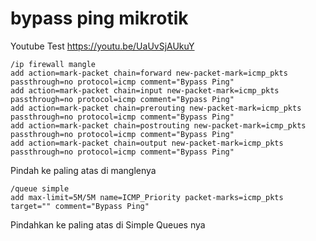# bypass ping mikrotik

Youtube Test
https://youtu.be/UaUvSjAUkuY

```
/ip firewall mangle
add action=mark-packet chain=forward new-packet-mark=icmp_pkts passthrough=no protocol=icmp comment="Bypass Ping"
add action=mark-packet chain=input new-packet-mark=icmp_pkts passthrough=no protocol=icmp comment="Bypass Ping"
add action=mark-packet chain=prerouting new-packet-mark=icmp_pkts passthrough=no protocol=icmp comment="Bypass Ping"
add action=mark-packet chain=postrouting new-packet-mark=icmp_pkts passthrough=no protocol=icmp comment="Bypass Ping"
add action=mark-packet chain=output new-packet-mark=icmp_pkts passthrough=no protocol=icmp comment="Bypass Ping"
```
Pindah ke paling atas di manglenya



```
/queue simple
add max-limit=5M/5M name=ICMP_Priority packet-marks=icmp_pkts target="" comment="Bypass Ping"
```
Pindahkan ke paling atas di Simple Queues nya

